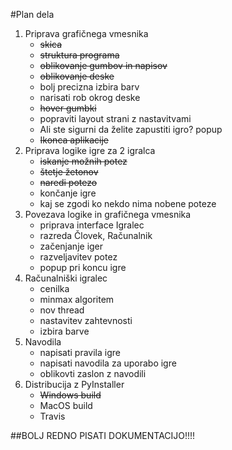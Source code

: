 #Plan dela

1. Priprava grafičnega vmesnika
   * ~~skica~~
   * ~~struktura programa~~
   * ~~oblikovanje gumbov in napisov~~
   * ~~oblikovanje deske~~
   * bolj precizna izbira barv
   * narisati rob okrog deske
   * ~~hover gumbki~~
   * popraviti layout strani z nastavitvami
   * Ali ste sigurni da želite zapustiti igro? popup
   * ~~Ikonca aplikacije~~
2. Priprava logike igre za 2 igralca
   * ~~iskanje možnih potez~~
   * ~~štetje žetonov~~
   * ~~naredi potezo~~
   * končanje igre
   * kaj se zgodi ko nekdo nima nobene poteze
3. Povezava logike in grafičnega vmesnika
   * priprava interface Igralec
   * razreda Človek, Računalnik
   * začenjanje iger
   * razveljavitev potez
   * popup pri koncu igre
4. Računalniški igralec
   * cenilka
   * minmax algoritem
   * nov thread
   * nastavitev zahtevnosti
   * izbira barve
5. Navodila
   * napisati pravila igre
   * napisati navodila za uporabo igre
   * oblikovti zaslon z navodili
6. Distribucija z PyInstaller
   * ~~Windows build~~
   * MacOS build
   * Travis
   
##BOLJ REDNO PISATI DOKUMENTACIJO!!!!